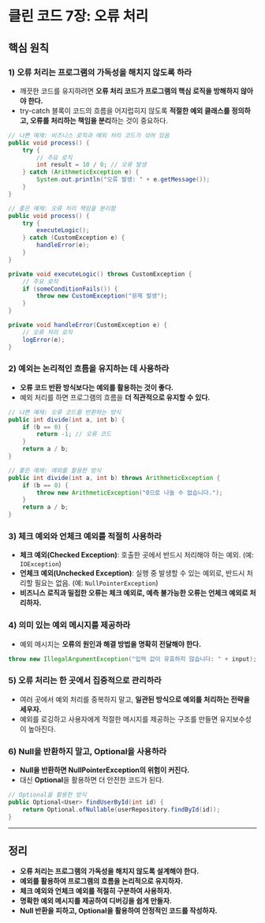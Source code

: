 # 클린 코드 7장: 오류 처리

## 핵심 원칙

### 1) 오류 처리는 프로그램의 가독성을 해치지 않도록 하라  
- 깨끗한 코드를 유지하려면 **오류 처리 코드가 프로그램의 핵심 로직을 방해하지 않아야 한다.**  
- try-catch 블록이 코드의 흐름을 어지럽히지 않도록 **적절한 예외 클래스를 정의하고, 오류를 처리하는 책임을 분리**하는 것이 중요하다.  

```java
// 나쁜 예제: 비즈니스 로직과 예외 처리 코드가 섞여 있음
public void process() {
    try {
        // 주요 로직
        int result = 10 / 0; // 오류 발생
    } catch (ArithmeticException e) {
        System.out.println("오류 발생: " + e.getMessage());
    }
}
```

```java
// 좋은 예제: 오류 처리 책임을 분리함
public void process() {
    try {
        executeLogic();
    } catch (CustomException e) {
        handleError(e);
    }
}

private void executeLogic() throws CustomException {
    // 주요 로직
    if (someConditionFails()) {
        throw new CustomException("문제 발생");
    }
}

private void handleError(CustomException e) {
    // 오류 처리 로직
    logError(e);
}
```

### 2) 예외는 논리적인 흐름을 유지하는 데 사용하라  
- **오류 코드 반환 방식보다는 예외를 활용하는 것이 좋다.**  
- 예외 처리를 하면 프로그램의 흐름을 **더 직관적으로 유지할 수 있다.**  

```java
// 나쁜 예제: 오류 코드를 반환하는 방식
public int divide(int a, int b) {
    if (b == 0) {
        return -1; // 오류 코드
    }
    return a / b;
}
```

```java
// 좋은 예제: 예외를 활용한 방식
public int divide(int a, int b) throws ArithmeticException {
    if (b == 0) {
        throw new ArithmeticException("0으로 나눌 수 없습니다.");
    }
    return a / b;
}
```

### 3) 체크 예외와 언체크 예외를 적절히 사용하라  
- **체크 예외(Checked Exception)**: 호출한 곳에서 반드시 처리해야 하는 예외. (예: `IOException`)
- **언체크 예외(Unchecked Exception)**: 실행 중 발생할 수 있는 예외로, 반드시 처리할 필요는 없음. (예: `NullPointerException`)
- **비즈니스 로직과 밀접한 오류는 체크 예외로, 예측 불가능한 오류는 언체크 예외로 처리하자.**  

### 4) 의미 있는 예외 메시지를 제공하라  
- 예외 메시지는 **오류의 원인과 해결 방법을 명확히 전달해야 한다.**  

```java
throw new IllegalArgumentException("입력 값이 유효하지 않습니다: " + input);
```

### 5) 오류 처리는 한 곳에서 집중적으로 관리하라  
- 여러 곳에서 예외 처리를 중복하지 말고, **일관된 방식으로 예외를 처리하는 전략을 세우자.**  
- 예외를 로깅하고 사용자에게 적절한 메시지를 제공하는 구조를 만들면 유지보수성이 높아진다.  

### 6) Null을 반환하지 말고, Optional을 사용하라  
- **Null을 반환하면 NullPointerException의 위험이 커진다.**  
- 대신 **Optional**을 활용하면 더 안전한 코드가 된다.  

```java
// Optional을 활용한 방식
public Optional<User> findUserById(int id) {
    return Optional.ofNullable(userRepository.findById(id));
}
```

---

## 정리
- **오류 처리는 프로그램의 가독성을 해치지 않도록 설계해야 한다.**  
- **예외를 활용하여 프로그램의 흐름을 논리적으로 유지하자.**  
- **체크 예외와 언체크 예외를 적절히 구분하여 사용하자.**  
- **명확한 예외 메시지를 제공하여 디버깅을 쉽게 만들자.**  
- **Null 반환을 피하고, Optional을 활용하여 안정적인 코드를 작성하자.**  


